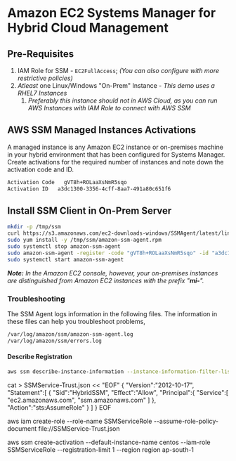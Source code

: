 # Amazon EC2 Systems Manager for Hybrid Cloud Management


## Pre-Requisites
1. IAM Role for SSM - `EC2FullAccess`; _(You can also configure with more restrictive policies)_
1. _Atleast_ one Linux/Windows "On-Prem" Instance - _This demo uses a RHEL7 Instances_
   1. _Preferably this instance should not in AWS Cloud, as you can run AWS Instances with IAM Role to connect with AWS SSM_


## AWS SSM Managed Instances Activations
A managed instance is any Amazon EC2 instance or on-premises machine in your hybrid environment that has been configured for Systems Manager. Create activations for the required number of instances and note down the activation code and ID.
```sh
Activation Code   gVT8h+ROLaaXsNmR5sqo
Activation ID   a3dc1300-3356-4cff-8aa7-491a80c651f6
```
## Install SSM Client in On-Prem Server
```sh
mkdir -p /tmp/ssm
curl https://s3.amazonaws.com/ec2-downloads-windows/SSMAgent/latest/linux_amd64/amazon-ssm-agent.rpm -o /tmp/ssm/amazon-ssm-agent.rpm
sudo yum install -y /tmp/ssm/amazon-ssm-agent.rpm
sudo systemctl stop amazon-ssm-agent
sudo amazon-ssm-agent -register -code "gVT8h+ROLaaXsNmR5sqo" -id "a3dc1300-3356-4cff-8aa7-491a80c651f6" -region "ap-south-1" &
sudo systemctl start amazon-ssm-agent
```

_**Note:** In the Amazon EC2 console, however, your on-premises instances are distinguished from Amazon EC2 instances with the prefix "**mi-**"._


### Troubleshooting
The SSM Agent logs information in the following files. The information in these files can help you troubleshoot problems,
```sh
/var/log/amazon/ssm/amazon-ssm-agent.log
/var/log/amazon/ssm/errors.log
```




#### Describe Registration
```sh
aws ssm describe-instance-information --instance-information-filter-list key=InstanceIds,valueSet=mi-00722d1fcb2c55ef8
```



cat > SSMService-Trust.json << "EOF"
{
   "Version":"2012-10-17",
   "Statement":[
      {
         "Sid":"HybridSSM",
         "Effect":"Allow",
         "Principal":{
            "Service":[
               "ec2.amazonaws.com",
               "ssm.amazonaws.com"
            ]
         },
         "Action":"sts:AssumeRole"
      }
   ]
}
EOF

aws iam create-role --role-name SSMServiceRole --assume-role-policy-document file://SSMService-Trust.json


aws ssm create-activation --default-instance-name centos --iam-role SSMServiceRole --registration-limit 1 --region region ap-south-1


